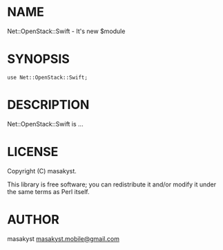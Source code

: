 # NAME

Net::OpenStack::Swift - It's new $module

# SYNOPSIS

    use Net::OpenStack::Swift;

# DESCRIPTION

Net::OpenStack::Swift is ...

# LICENSE

Copyright (C) masakyst.

This library is free software; you can redistribute it and/or modify
it under the same terms as Perl itself.

# AUTHOR

masakyst <masakyst.mobile@gmail.com>
